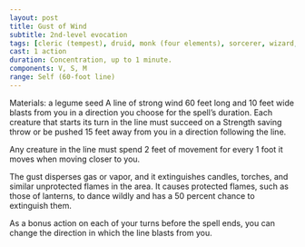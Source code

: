```yaml
---
layout: post
title: Gust of Wind
subtitle: 2nd-level evocation
tags: [cleric (tempest), druid, monk (four elements), sorcerer, wizard, level2, evocation]
cast: 1 action
duration: Concentration, up to 1 minute.
components: V, S, M
range: Self (60-foot line)
---
```

Materials: a legume seed
A line of strong wind 60 feet long and 10 feet wide blasts from you in a direction you choose for the spell’s duration. Each creature that starts its turn in the line must succeed on a Strength saving throw or be pushed 15 feet away from you in a direction following the line.

Any creature in the line must spend 2 feet of movement for every 1 foot it moves when moving closer to you.

The gust disperses gas or vapor, and it extinguishes candles, torches, and similar unprotected flames in the area. It causes protected flames, such as those of lanterns, to dance wildly and has a 50 percent chance to extinguish them.

As a bonus action on each of your turns before the spell ends, you can change the direction in which the line blasts from you.